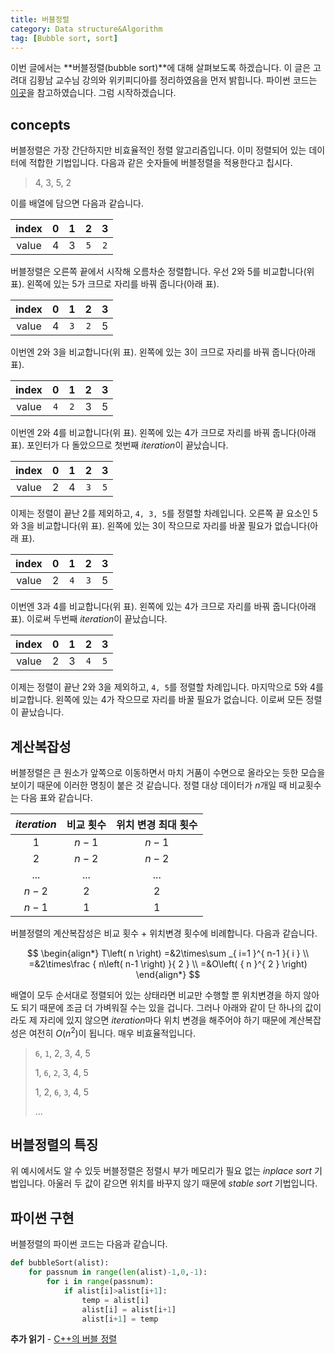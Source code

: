 ```yaml
---
title: 버블정렬
category: Data structure&Algorithm
tag: [Bubble sort, sort]
---
```


이번 글에서는 **버블정렬(bubble sort)**에 대해 살펴보도록 하겠습니다. 이 글은 고려대 김황남 교수님 강의와 위키피디아를 정리하였음을 먼저 밝힙니다. 파이썬 코드는 [이곳](http://interactivepython.org/courselib/static/pythonds/SortSearch/TheBubbleSort.html)을 참고하였습니다. 그럼 시작하겠습니다.





## concepts

버블정렬은 가장 간단하지만 비효율적인 정렬 알고리즘입니다. 이미 정렬되어 있는 데이터에 적합한 기법입니다. 다음과 같은 숫자들에 버블정렬을 적용한다고 칩시다.

> 4, 3, 5, 2

이를 배열에 담으면 다음과 같습니다.

| index |  0   |  1   |  2   |  3   |
| :---: | :--: | :--: | :--: | :--: |
| value |  4   |  3   | `5`  | `2`  |

버블정렬은 오른쪽 끝에서 시작해 오름차순 정렬합니다. 우선 2와 5를 비교합니다(위 표). 왼쪽에 있는 5가 크므로 자리를 바꿔 줍니다(아래 표).

| index |  0   |  1   |  2   |  3   |
| :---: | :--: | :--: | :--: | :--: |
| value |  4   | `3`  | `2`  |  5   |

이번엔 2와 3을 비교합니다(위 표). 왼쪽에 있는 3이 크므로 자리를 바꿔 줍니다(아래 표).

| index |  0   |  1   |  2   |  3   |
| :---: | :--: | :--: | :--: | :--: |
| value | `4`  | `2`  |  3   |  5   |

이번엔 2와 4를 비교합니다(위 표). 왼쪽에 있는 4가 크므로 자리를 바꿔 줍니다(아래 표). 포인터가 다 돌았으므로 첫번째 *iteration*이 끝났습니다.

| index |  0   |  1   |  2   |  3   |
| :---: | :--: | :--: | :--: | :--: |
| value |  2   |  4   | `3`  | `5`  |

이제는 정렬이 끝난 2를 제외하고, `4, 3, 5`를 정렬할 차례입니다. 오른쪽 끝 요소인 5와 3을 비교합니다(위 표). 왼쪽에 있는 3이 작으므로 자리를 바꿀 필요가 없습니다(아래 표).

| index |  0   |  1   |  2   |  3   |
| :---: | :--: | :--: | :--: | :--: |
| value |  2   | `4`  | `3`  |  5   |

이번엔 3과 4를 비교합니다(위 표). 왼쪽에 있는 4가 크므로 자리를 바꿔 줍니다(아래 표). 이로써 두번째 *iteration*이 끝났습니다.

| index |  0   |  1   |  2   |  3   |
| :---: | :--: | :--: | :--: | :--: |
| value |  2   |  3   | `4`  | `5`  |

이제는 정렬이 끝난 2와 3을 제외하고, `4, 5`를 정렬할 차례입니다. 마지막으로 5와 4를 비교합니다. 왼쪽에 있는 4가 작으므로 자리를 바꿀 필요가 없습니다. 이로써 모든 정렬이 끝났습니다.





## 계산복잡성

버블정렬은 큰 원소가 앞쪽으로 이동하면서 마치 거품이 수면으로 올라오는 듯한 모습을 보이기 때문에 이러한 명칭이 붙은 것 같습니다. 정렬 대상 데이터가 $n$개일 때 비교횟수는 다음 표와 같습니다.



| *iteration* | 비교 횟수 | 위치 변경 최대 횟수 |
| :---------: | :---: | :---------: |
|      1      | $n-1$ |    $n-1$    |
|      2      | $n-2$ |    $n-2$    |
|     ...     |  ...  |     ...     |
|    $n-2$    |  $2$  |     $2$     |
|    $n-1$    |  $1$  |     $1$     |



버블정렬의 계산복잡성은 비교 횟수 + 위치변경 횟수에 비례합니다. 다음과 같습니다.



$$
\begin{align*}
T\left( n \right) =&2\times\sum _{ i=1 }^{ n-1 }{ i } \\ =&2\times\frac { n\left( n-1 \right)  }{ 2 } \\ =&O\left( { n }^{ 2 } \right) 
\end{align*}
$$



배열이 모두 순서대로 정렬되어 있는 상태라면 비교만 수행할 뿐 위치변경을 하지 않아도 되기 때문에 조금 더 가벼워질 수는 있을 겁니다. 그러나 아래와 같이 단 하나의 값이라도 제 자리에 있지 않으면 *iteration*마다 위치 변경을 해주어야 하기 때문에 계산복잡성은 여전히 $O(n^2)$이 됩니다. 매우 비효율적입니다.

> `6`, `1`, 2, 3, 4, 5
>
> 1, `6`, `2`, 3, 4, 5
>
> 1, 2, `6`, `3`, 4, 5
>
> ...





## 버블정렬의 특징

위 예시에서도 알 수 있듯 버블정렬은 정렬시 부가 메모리가 필요 없는 *inplace sort* 기법입니다. 아울러 두 값이 같으면 위치를 바꾸지 않기 때문에 *stable sort* 기법입니다. 






##  파이썬 구현

버블정렬의 파이썬 코드는 다음과 같습니다.

```python
def bubbleSort(alist):
    for passnum in range(len(alist)-1,0,-1):
        for i in range(passnum):
            if alist[i]>alist[i+1]:
                temp = alist[i]
                alist[i] = alist[i+1]
                alist[i+1] = temp
```
**추가 읽기** - [C++의 버블 정렬](https://www.scaler.com/topics/bubble-sort-in-cpp/)

